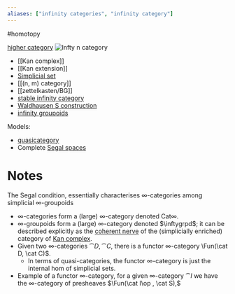 ```yaml
---
aliases: ["infinity categories", "infinity category"]
---
```


#homotopy 

[higher category](higher%20category)
![Infty n category](figures/image_2021-03-25-00-42-39.png)

- [[Kan complex]]
- [[Kan extension]]
- [Simplicial set](Simplicial%20set)
- [[(n, m) category]]
- [[zettelkasten/BG]]
- [stable infinity category](stable%20infinity%20category)
- [Waldhausen S construction](Waldhausen%20S%20construction)
- [infinity groupoids](infinity%20groupoids)

Models:
- [quasicategory](quasicategory.md)
- Complete [Segal spaces](Segal%20spaces)


# Notes

The Segal condition, essentially characterises ∞-categories among simplicial ∞-groupoids

- ∞-categories form a (large) ∞-category denoted Cat∞. 
- ∞-groupoids form a (large) ∞-category denoted $\inftygrpd$; it can be described explicitly as the [coherent nerve](coherent%20nerve) of the (simplicially enriched) category of [Kan complex](Kan%20complex.md). 
- Given two ∞-categories $\cat D, \cat C$, there is a functor ∞-category \Fun(\cat D, \cat C)$. 
	- In terms of quasi-categories, the functor ∞-category is just the internal hom of simplicial sets. 
- Example of a functor ∞-category, for a given ∞-category $\cat I$ we have the ∞-category of presheaves $\Fun(\cat I\op , \cat S),$